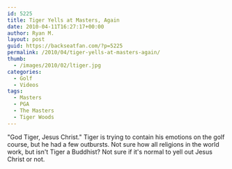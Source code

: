 ```yaml
---
id: 5225
title: Tiger Yells at Masters, Again
date: 2010-04-11T16:27:17+00:00
author: Ryan M.
layout: post
guid: https://backseatfan.com/?p=5225
permalink: /2010/04/tiger-yells-at-masters-again/
thumb:
  - /images/2010/02/ltiger.jpg
categories:
  - Golf
  - Videos
tags:
  - Masters
  - PGA
  - The Masters
  - Tiger Woods
---
```


<div class="entry">
  <p>
  </p>

  <p>
    "God Tiger, Jesus Christ." Tiger is trying to contain his emotions on the golf course, but he had a few outbursts. Not sure how all religions in the world work, but isn't Tiger a Buddhist? Not sure if it's normal to yell out Jesus Christ or not.
  </p>
</div>
